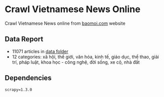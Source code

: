 # Crawl Vietnamese News Online

Crawl Vietnamese News online from [baomoi.com](http://www.baomoi.com/) website

## Data Report

* 11071 articles in [data folder](https://github.com/magizbox/crawl_vn_news/tree/master/vn_news/data)
* 12 categories: xã hội, thế giới, văn hóa, kinh tế, giáo dục, thể thao, giải trí, pháp luật, khoa học - công nghệ, đời sống, xe cộ, nhà đất

## Dependencies

```
scrapy=1.3.0
```
